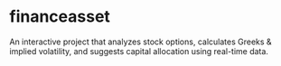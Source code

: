 # financeasset
An interactive project that analyzes stock options, calculates Greeks &amp; implied volatility, and suggests capital allocation using real-time data.
